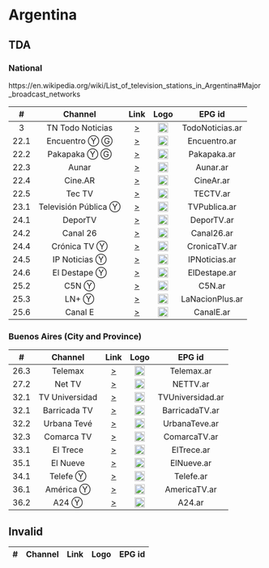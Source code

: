<h1>Argentina</h1>

<h2>TDA</h2>

<h3>National</h3>
https://en.wikipedia.org/wiki/List_of_television_stations_in_Argentina#Major_broadcast_networks

| #    | Channel        | Link  | Logo | EPG id |
|:----:|:--------------:|:-----:|:----:|:------:|
| 3 | TN Todo Noticias  | [>](https://live-01-01-tn.vodgc.net/TN24/index.m3u8) | <img height="20" src="https://upload.wikimedia.org/wikipedia/commons/thumb/4/4f/TN_todo_noticias_logo.svg/200px-TN_todo_noticias_logo.svg.png"/> | TodoNoticias.ar |
| 22.1 | Encuentro Ⓨ Ⓖ  | [>](https://www.youtube.com/user/encuentro/live) | <img height="20" src="https://i.imgur.com/IyP2UIx.png"/> | Encuentro.ar |
| 22.2 | Pakapaka Ⓨ Ⓖ   | [>](https://www.youtube.com/user/CanalPakapaka/live) | <img height="20" src="https://i.imgur.com/Q4zaCuM.png"/> | Pakapaka.ar |
| 22.3 | Aunar    | [>](https://5fb24b460df87.streamlock.net/live-cont.ar/mirador/playlist.m3u8) | <img height="20" src="http://tvabierta.weebly.com/uploads/5/1/3/4/51344345/aunar.png"/> | Aunar.ar |
| 22.4 | Cine.AR        | [>](https://5fb24b460df87.streamlock.net/live-cont.ar/cinear/playlist.m3u8) | <img height="20" src="https://i.imgur.com/RPLyrIC.png"/> | CineAr.ar |
| 22.5 | Tec TV         | [>](https://tv.initium.net.ar:3939/live/tectvmainlive.m3u8) | <img height="20" src="https://i.imgur.com/EGCq1wc.png"/> | TECTV.ar |
| 23.1 | Televisión Pública Ⓨ | [>](https://www.youtube.com/user/TVPublicaArgentina/live) | <img height="20" src="https://i.imgur.com/4hYYpiu.png"/> | TVPublica.ar |
| 24.1 | DeporTV        | [>](https://5fb24b460df87.streamlock.net/live-cont.ar/deportv/playlist.m3u8) | <img height="20" src="https://i.imgur.com/iyYLNRt.png"/> | DeporTV.ar |
| 24.2 | Canal 26       | [>](https://live-edge01.telecentro.net.ar/live/smil:c26.smil/playlist.m3u8) | <img height="20" src="https://i.imgur.com/xDjOUuz.png"/> | Canal26.ar |
| 24.4 | Crónica TV Ⓨ   | [>](https://www.youtube.com/c/cronicatv/live) | <img height="20" src="https://i.imgur.com/k2Ku8Ib.png"/> | CronicaTV.ar |
|24.5 | IP Noticias Ⓨ | [>](https://www.youtube.com/watch?v=IxQ2-6Y4y9w)| <img height="20" src="https://photos.live-tv-channels.org/tv-logo/ar-ip-noticias-6980-300x225.jpg" />|IPNoticias.ar|
|24.6| El Destape Ⓨ|[>](https://www.youtube.com/watch?v=JuskTxbUqmY)|<img height="20" src="https://yt3.ggpht.com/a-/AAuE7mAuXDwiY8UPwtAHrGXTXkAxBjdRqws2MJIN2A=s900-mo-c-c0xffffffff-rj-k-no"/>|ElDestape.ar|
| 25.2 | C5N Ⓨ          | [>](https://www.youtube.com/c/c5n/live) | <img height="20" src="https://i.imgur.com/E3pamA5.png"/> | C5N.ar |
| 25.3 | LN+ Ⓨ          | [>](https://www.youtube.com/c/LaNacionMas/live) | <img height="20" src="https://i.imgur.com/vJYzGt1.png"/> | LaNacionPlus.ar |
| 25.6 |Canal E| [>](https://unlimited1-us.dps.live/perfiltv/perfiltv.smil/perfiltv/livestream2/chunks.m3u8)| <img height="20" src="https://i.ibb.co/y4pkxH3/Qtc8-M2-PG-400x400.jpg"/>| CanalE.ar|


<h3> Buenos Aires (City and Province)</h3>

| #    | Channel        | Link  | Logo | EPG id |
|:----:|:--------------:|:-----:|:----:|:------:|
| 26.3 | Telemax        | [>](https://live-edge01.telecentro.net.ar/live/smil:tlx.smil/playlist.m3u8) | <img height="20" src="https://i.imgur.com/gfX0hdB.png"/> | Telemax.ar |
| 27.2 | Net TV         | [>](https://unlimited1-us.dps.live/nettv/nettv.smil/playlist.m3u8) | <img height="20" src="https://i.imgur.com/EWmshtx.png"/> | NETTV.ar |
| 32.1 | TV Universidad | [>](https://stratus.stream.cespi.unlp.edu.ar/hls/tvunlp.m3u8) | <img height="20" src="https://i.imgur.com/tvLHiAT.png"/> | TVUniversidad.ar |
|32.1 | Barricada TV|[>](https://live-ak.vimeocdn.com/exp=1696402364~acl=%2F9f41e203-241b-4eb7-b0b5-b1839903408f%2F%2A~hmac=d4819f301510676a986bfe610b664765ee2b1a23e1e1ca3214398f949a0b2778/9f41e203-241b-4eb7-b0b5-b1839903408f/hls.m3u8?min_seconds=30)| <img height="20" src="https://www.barricadatv.org/?p=23082"/>|BarricadaTV.ar|
|32.2 | Urbana Tevé | [>](https://cdnhd.iblups.com/hls/DD3nXkAkWk.m3u8)|<img height="20" src="https://yt3.ggpht.com/ytc/AKedOLQLeFMWMeoumi-o24ohLPXSEdNL5-oJ9W5oP5KnnA=s900-c-k-c0x00ffffff-no-rj" />| UrbanaTeve.ar|
|32.3 | Comarca TV | [>](https://video-weaver.ord56.hls.ttvnw.net/v1/playlist/Cq4FFLOPxq44Qy0kxjcr_wXuRRwjKU6gJ80Tc5eWRkaz5XdeNfeq7DzoNAstinu7BLtnw7jYDANX5yCDozdlS55_kYfuDyqQhwF0JpzU75lDUv5NOuUVWBwlP0m1Bh1JMn21v_OvA_teSCI7hcIFl2DoINrr8bHnpSS8EUvXNesfdX_LcfQH-clqftQ0sCreLIbTvxI5MyL6Wnm8jGh2yg48A2c_k9YHDH6TpM3tLo-pbRrrfByqMq-IoMQREf5DV_sTfHtAzinQQU3Np309s2ScJwcBlAjzz4VJ7svuJ1UbWBBylenSTnrXQW5Vws7OqG2kcoAHHpAQN6BQCpxaXO6dE7MLg7Nq6E7961fHEVSqFCRQg2Y5orbSsEwMo7_S4s5POZSQX1tn04QDuHfLixx-aBcbctSSFmI1CNZ3YDCEZVvWHOU6SyKQcsZeJCFLA1DsxqY3DeAn6n7xpPS4pdsizKqlqsT66liv_L-48h7jGujNZPDHge0fcgUs_7b7jlKJlKv-S_s1mGgLqPEUEQ8dhn5AugB0kfjAGgcTHIP_qLPRY0M7OikuBaMxh1pUpPkVG9AX4jCg1cwCgcfa64OP9ed4pwMjoiKm0dIfytTQ8hWjwXtkv16nJDfZ3kkqaMnM8ErZG6tRw-JVy3nRooKubY7Re0Fc1RHB85_eX2NYQD88N7r-UgaiO2ax0FQ-E_IdfuwSmp5oDy6Di6pT7r_zDRN3znbV64s4i-INUg-D2Leeq4xqYhe_Zhj-3AoxXDWCB0-DCc1kFEComkNpY01YA19zEm01TKLCbdaJwdC6bQpSEoJkOCoPAMnxm7oPNlqZRbhM4TVCJ34f4Y1guzaDomcEABl4Cii2UF-OhskRUZF-SUWjWdO6z62UqZagzG2QOTr6VBH-ItT_16fLsRUaDGTVKzgYHT8XcSqTkyABKgl1cy1lYXN0LTEwjQY.m3u8)|<img height="20" src="http://directostv.teleame.com/wp-content/uploads/2020/10/Comarca-TV-en-vivo-Online.png" />|ComarcaTV.ar|
| 33.1 | El Trece       | [>](https://live-01-02-eltrece.vodgc.net/eltrecetv/index.m3u8) | <img height="20" src="https://i.imgur.com/ZK7AQFg.png"/> | ElTrece.ar |
| 35.1 | El Nueve       | [>](https://octubre-live.cdn.vustreams.com/live/channel09/live.isml/live.m3u8) | <img height="20" src="https://i.imgur.com/EtcVSm4.png"/> | ElNueve.ar |
| 34.1 | Telefe Ⓨ       | [>](https://telefe.com/Api/Videos/GetSourceUrl/694564/0/HLS?.m3u8) | <img height="20" src="https://i.imgur.com/wrZfMXn.png"/> | Telefe.ar |
| 36.1 | América Ⓨ      | [>](https://www.youtube.com/c/americaenvivo/live) | <img height="20" src="https://i.imgur.com/Jt7dOQm.png"/> | AmericaTV.ar |
| 36.2 | A24 Ⓨ          | [>](https://www.youtube.com/c/A24com/live) | <img height="20" src="https://i.imgur.com/OdhF7ym.png"/> | A24.ar |
<h2>Invalid</h2>



| #    | Channel        | Link  | Logo | EPG id |
|:----:|:--------------:|:-----:|:----:|:------:|
